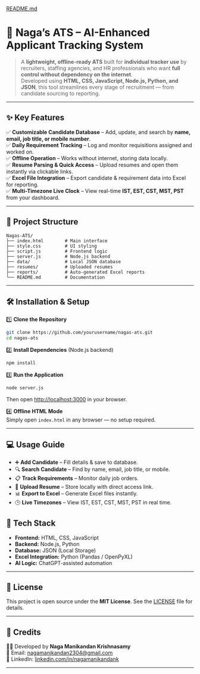 [README.md](https://github.com/user-attachments/files/21724155/README.md)
# 🚀 Naga’s ATS – AI-Enhanced Applicant Tracking System

> A **lightweight, offline-ready ATS** built for **individual tracker use** by recruiters, staffing agencies, and HR professionals who want **full control without dependency on the internet**.  
> Developed using **HTML, CSS, JavaScript, Node.js, Python, and JSON**, this tool streamlines every stage of recruitment — from candidate sourcing to reporting.

---

## ✨ Key Features

✅ **Customizable Candidate Database** – Add, update, and search by **name, email, job title, or mobile number**.  
✅ **Daily Requirement Tracking** – Log and monitor requisitions assigned and worked on.  
✅ **Offline Operation** – Works without internet, storing data locally.  
✅ **Resume Parsing & Quick Access** – Upload resumes and open them instantly via clickable links.  
✅ **Excel File Integration** – Export candidate & requirement data into Excel for reporting.  
✅ **Multi-Timezone Live Clock** – View real-time **IST, EST, CST, MST, PST** from your dashboard.  

---

## 📂 Project Structure

```
Nagas-ATS/
├── index.html        # Main interface
├── style.css         # UI styling
├── script.js         # Frontend logic
├── server.js         # Node.js backend
├── data/             # Local JSON database
├── resumes/          # Uploaded resumes
├── reports/          # Auto-generated Excel reports
└── README.md         # Documentation
```

---

## 🛠️ Installation & Setup

1️⃣ **Clone the Repository**  
```bash
git clone https://github.com/yourusername/nagas-ats.git
cd nagas-ats
```

2️⃣ **Install Dependencies** (Node.js backend)  
```bash
npm install
```

3️⃣ **Run the Application**  
```bash
node server.js
```
Then open [http://localhost:3000](http://localhost:3000) in your browser.  

4️⃣ **Offline HTML Mode**  
Simply open `index.html` in any browser — no setup required.

---

## 💻 Usage Guide

- ➕ **Add Candidate** – Fill details & save to database.  
- 🔍 **Search Candidate** – Find by name, email, job title, or mobile.  
- 📋 **Track Requirements** – Monitor daily job orders.  
- 📂 **Upload Resume** – Store locally with direct access link.  
- 📊 **Export to Excel** – Generate Excel files instantly.  
- 🕒 **Live Timezones** – View IST, EST, CST, MST, PST in real time.

## 📌 Tech Stack
- **Frontend:** HTML, CSS, JavaScript  
- **Backend:** Node.js, Python  
- **Database:** JSON (Local Storage)  
- **Excel Integration:** Python (Pandas / OpenPyXL)  
- **AI Logic:** ChatGPT-assisted automation

---
## 📜 License

This project is open source under the **MIT License**. See the [LICENSE](LICENSE) file for details.

---

## 🙌 Credits

👨‍💻 Developed by **Naga Manikandan Krishnasamy**  
📧 Email: [nagamanikandan2304@gmail.com](mailto:nagamanikandan2304@gmail.com)  
🔗 LinkedIn: [linkedin.com/in/nagamanikandank](https://linkedin.com/in/nagamanikandank)  

---
